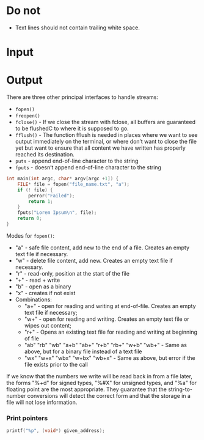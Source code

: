 #                  Do not

- Text lines should not contain trailing white space. 


#                  Input



#                  Output

There are three other principal interfaces to handle streams: 
- `fopen()`
- `freopen()`
- `fclose()` - If we close the stream with fclose, all buffers are guaranteed to be flushedC to where it is supposed to go. 
- `fflush()` - The function fflush is needed in places where we want to see output immediately on the terminal, or where don’t want to close the file yet but want to ensure that all content we have written has properly reached its destination.
-  `puts`  -         append end-of-line character to the string
- `fputs` - doesn’t append end-of-line character to the string

```C
int main(int argc, char* argv[argc +1]) { 
    FILE* file = fopen("file_name.txt", "a"); 
    if (! file) {
        perror("Failed"); 
        return 1;
    } 
    fputs("Lorem Ipsum\n", file); 
    return 0; 
}
```

Modes for `fopen()`:
- "a" - safe file content, add new to the end of a file. Creates an empty text file if necessary.
- "w" - delete file content, add new. Creates an empty text file if necessary.
- "r" - read-only, position at the start of the file
- "+" - read + write
- "b" - open as a binary
- "x" - creates if not exist
- Combinations:
    - "a+" - open for reading and writing at end-of-file. Creates an empty text file if necessary; 
    - "w+" - open for reading and writing. Creates an empty text file or wipes out content;
    - "r+" - Opens an existing text file for reading and writing at beginning of file
    - "ab" "rb" "wb" "a+b" "ab+" "r+b" "rb+" "w+b" "wb+" - Same as above, but for a binary file instead of a text file 
    - "wx" "w+x" "wbx" "w+bx" "wb+x" - Same as above, but error if the file exists prior to the call 

If we know that the numbers we write will be read back in from a file later, the forms "%+d" for signed types, "%#X" for unsigned types, and "%a" for floating point are the most appropriate. They guarantee that the string-to-number conversions will detect the correct form and that the storage in a file will not lose information. 

###                Print pointers

```C
printf("%p", (void*) given_address);
```